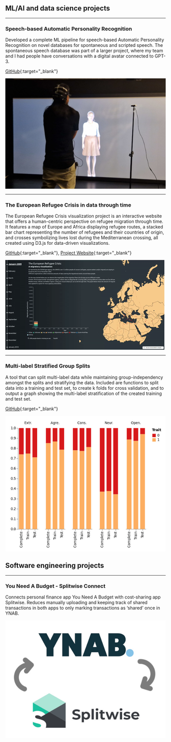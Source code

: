 ## ML/AI and data science projects

---

### Speech-based Automatic Personality Recognition

Developed a complete ML pipeline for speech-based Automatic Personality Recognition on novel databases for spontaneous and scripted speech. The spontaneous speech database was part of a larger project, where my team and I had people have conversations with a digital avatar connected to GPT-3.

[GitHub](https://github.com/emilelampe/speech-automatic-personality-recognition){:target="_blank"}

<img src="images/experiment_crop.jpg?raw=true"/>

---

### The European Refugee Crisis in data through time

The European Refugee Crisis visualization project is an interactive website that offers a human-centric perspective on refugee migration through time. It features a map of Europe and Africa displaying refugee routes, a stacked bar chart representing the number of refugees and their countries of origin, and crosses symbolizing lives lost during the Mediterranean crossing, all created using D3.js for data-driven visualizations.

[GitHub](https://github.com/emilelampe/european-refugee-crisis-visualization/){:target="_blank"}, [Project Website](https://emilelampe.github.io/european-refugee-crisis-visualization/){:target="_blank"}

<img src="images/european-refugee-crisis.gif?raw=true"/>

---

### Multi-label Stratified Group Splits

A tool that can split multi-label data while maintaining group-independency amongst the splits and stratifying the data. Included are functions to split data into a training and test set, to create k folds for cross validation, and to output a graph showing the multi-label stratification of the created training and test set.

[GitHub](https://github.com/emilelampe/maestros){:target="_blank"}

<img src="images/multilabel-stratified-group-split.jpg?raw=true"/>

## Software engineering projects

---

### You Need A Budget - Splitwise Connect

Connects personal finance app You Need A Budget with cost-sharing app Splitwise. 
Reduces manually uploading and keeping track of shared transactions in both apps to only marking transactions as ‘shared’ once in YNAB.

<img src="images/ynab-splitwise.jpg?raw=true"/>



